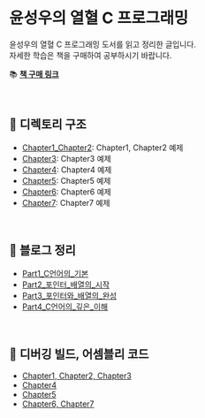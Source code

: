 ﻿# 윤성우의 열혈 C 프로그래밍

윤성우의 열혈 C 프로그래밍 도서를 읽고 정리한 글입니다.  
자세한 학습은 책을 구매하여 공부하시기 바랍니다.

📚 **[책 구매 링크](https://product.kyobobook.co.kr/detail/S000001589148)**

<br>

## 📂 디렉토리 구조

- [Chapter1_Chapter2](./Chapter1_Chapter2): Chapter1, Chapter2 예제
- [Chapter3](./Chapter3): Chapter3 예제
- [Chapter4](./Chapter4): Chapter4 예제
- [Chapter5](./Chapter5): Chapter5 예제
- [Chapter6](./Chapter6): Chapter6 예제
- [Chapter7](./Chapter7): Chapter7 예제

<br>

## 📝 블로그 정리

- [Part1_C언어의_기본](https://shine94.tistory.com/341)
- [Part2_포인터_배열의_시작](https://shine94.tistory.com/342)
- [Part3_포인터와_배열의_완성](https://shine94.tistory.com/343)
- [Part4_C언어의_깊은_이해](https://shine94.tistory.com/344)

<br>

## 📜 디버깅 빌드, 어셈블리 코드
- [Chapter1, Chapter2, Chapter3](https://shine94.tistory.com/375)
- [Chapter4](https://shine94.tistory.com/376)
- [Chapter5](https://shine94.tistory.com/377)
- [Chapter6, Chapter7](https://shine94.tistory.com/379)